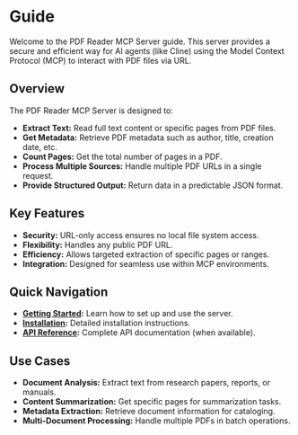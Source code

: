 # Guide

Welcome to the PDF Reader MCP Server guide. This server provides a secure and efficient way for AI agents (like Cline) using the Model Context Protocol (MCP) to interact with PDF files via URL.

## Overview

The PDF Reader MCP Server is designed to:

- **Extract Text:** Read full text content or specific pages from PDF files.
- **Get Metadata:** Retrieve PDF metadata such as author, title, creation date, etc.
- **Count Pages:** Get the total number of pages in a PDF.
- **Process Multiple Sources:** Handle multiple PDF URLs in a single request.
- **Provide Structured Output:** Return data in a predictable JSON format.

## Key Features

- **Security:** URL-only access ensures no local file system access.
- **Flexibility:** Handles any public PDF URL.
- **Efficiency:** Allows targeted extraction of specific pages or ranges.
- **Integration:** Designed for seamless use within MCP environments.

## Quick Navigation

- **[Getting Started](./getting-started.md):** Learn how to set up and use the server.
- **[Installation](./installation.md):** Detailed installation instructions.
- **[API Reference](../api/):** Complete API documentation (when available).

## Use Cases

- **Document Analysis:** Extract text from research papers, reports, or manuals.
- **Content Summarization:** Get specific pages for summarization tasks.
- **Metadata Extraction:** Retrieve document information for cataloging.
- **Multi-Document Processing:** Handle multiple PDFs in batch operations.
